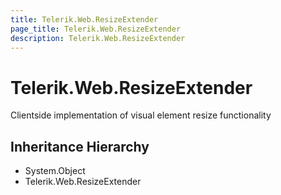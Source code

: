 ```yaml
---
title: Telerik.Web.ResizeExtender
page_title: Telerik.Web.ResizeExtender
description: Telerik.Web.ResizeExtender
---
```


# Telerik.Web.ResizeExtender

Clientside implementation of visual element resize functionality

## Inheritance Hierarchy

* System.Object
* Telerik.Web.ResizeExtender

